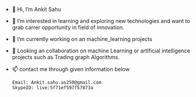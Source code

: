 - 👋 Hi, I’m Ankit Sahu
- 👀 I’m interested in learning and exploring new technologies and want to grab carrer opportunity in field of innovation.
- 🌱 I’m currently working on  an machine_learning projects
- 💞️ Looking an collaboration on  machine Learning or artificial intelligence projects such as Trading graph Algorithms.
- 📫 contact me through given information below
      
      Email: Ankit.sahu.as250@gmail.com
      SkypeID: live:5f71ef597f57873a


